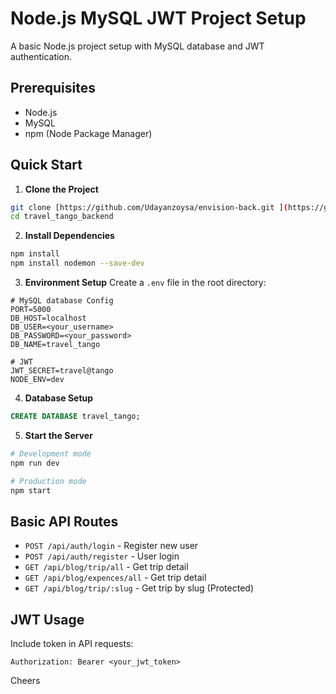 # Node.js MySQL JWT Project Setup

A basic Node.js project setup with MySQL database and JWT authentication.

## Prerequisites

- Node.js
- MySQL
- npm (Node Package Manager)

## Quick Start

1. **Clone the Project**
```bash
git clone [https://github.com/Udayanzoysa/envision-back.git ](https://github.com/Galaxy-420/travel_tango_backend.git)
cd travel_tango_backend
```

2. **Install Dependencies**
```bash
npm install
npm install nodemon --save-dev
```

3. **Environment Setup**
Create a `.env` file in the root directory:
```env
# MySQL database Config
PORT=5000
DB_HOST=localhost
DB_USER=<your_username>
DB_PASSWORD=<your_password>
DB_NAME=travel_tango

# JWT
JWT_SECRET=travel@tango
NODE_ENV=dev
```

4. **Database Setup**
```sql
CREATE DATABASE travel_tango;
```

5. **Start the Server**
```bash
# Development mode
npm run dev

# Production mode
npm start
```

## Basic API Routes

- `POST /api/auth/login` - Register new user
- `POST /api/auth/register` - User login
- `GET /api/blog/trip/all` - Get trip detail
- `GET /api/blog/expences/all` - Get trip detail
- `GET /api/blog/trip/:slug` - Get trip by slug (Protected)

## JWT Usage

Include token in API requests:
```
Authorization: Bearer <your_jwt_token>
```
Cheers
